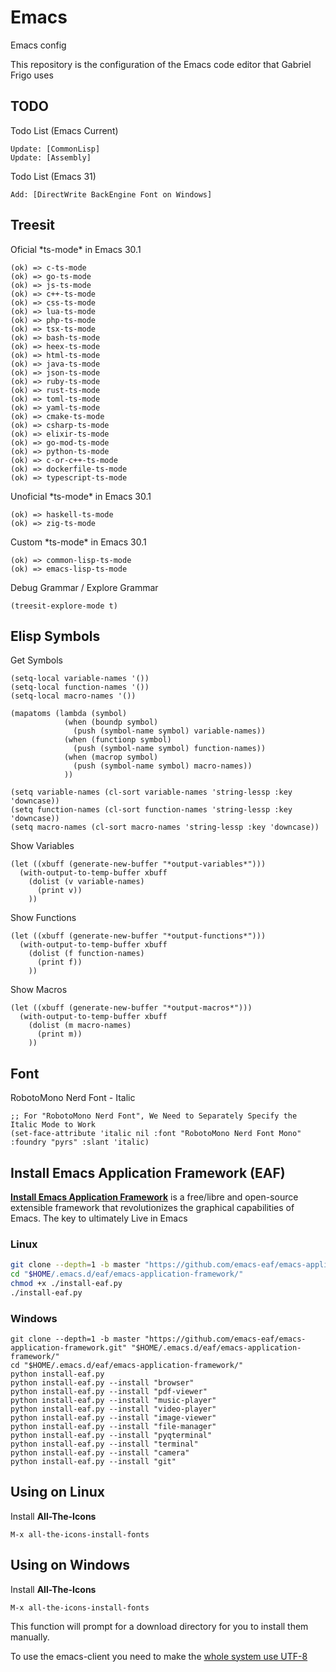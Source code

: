 # Emacs
 Emacs config

 This repository is the configuration of the Emacs code editor that Gabriel Frigo uses

## TODO
 Todo List (Emacs Current)
 ```
 Update: [CommonLisp]
 Update: [Assembly]
 ```

 Todo List (Emacs 31)
 ```
 Add: [DirectWrite BackEngine Font on Windows]
 ```

## Treesit
 Oficial \*ts-mode\* in Emacs 30.1
 ```
 (ok) => c-ts-mode
 (ok) => go-ts-mode
 (ok) => js-ts-mode
 (ok) => c++-ts-mode
 (ok) => css-ts-mode
 (ok) => lua-ts-mode
 (ok) => php-ts-mode
 (ok) => tsx-ts-mode
 (ok) => bash-ts-mode
 (ok) => heex-ts-mode
 (ok) => html-ts-mode
 (ok) => java-ts-mode
 (ok) => json-ts-mode
 (ok) => ruby-ts-mode
 (ok) => rust-ts-mode
 (ok) => toml-ts-mode
 (ok) => yaml-ts-mode
 (ok) => cmake-ts-mode
 (ok) => csharp-ts-mode
 (ok) => elixir-ts-mode
 (ok) => go-mod-ts-mode
 (ok) => python-ts-mode
 (ok) => c-or-c++-ts-mode
 (ok) => dockerfile-ts-mode
 (ok) => typescript-ts-mode
 ```

 Unoficial \*ts-mode\* in Emacs 30.1
 ```
 (ok) => haskell-ts-mode
 (ok) => zig-ts-mode
 ```

 Custom \*ts-mode\* in Emacs 30.1
 ```
 (ok) => common-lisp-ts-mode
 (ok) => emacs-lisp-ts-mode
 ```

 Debug Grammar / Explore Grammar
 ```elisp
 (treesit-explore-mode t)
 ```

## Elisp Symbols
 Get Symbols
 ```elisp
 (setq-local variable-names '())
 (setq-local function-names '())
 (setq-local macro-names '())

 (mapatoms (lambda (symbol)
             (when (boundp symbol)
               (push (symbol-name symbol) variable-names))
             (when (functionp symbol)
               (push (symbol-name symbol) function-names))
             (when (macrop symbol)
               (push (symbol-name symbol) macro-names))
             ))

 (setq variable-names (cl-sort variable-names 'string-lessp :key 'downcase))
 (setq function-names (cl-sort function-names 'string-lessp :key 'downcase))
 (setq macro-names (cl-sort macro-names 'string-lessp :key 'downcase))
 ```

 Show Variables
 ```elisp
 (let ((xbuff (generate-new-buffer "*output-variables*")))
   (with-output-to-temp-buffer xbuff
     (dolist (v variable-names)
       (print v))
     ))
 ```

 Show Functions
 ```elisp
 (let ((xbuff (generate-new-buffer "*output-functions*")))
   (with-output-to-temp-buffer xbuff
     (dolist (f function-names)
       (print f))
     ))
 ```

 Show Macros
 ```elisp
 (let ((xbuff (generate-new-buffer "*output-macros*")))
   (with-output-to-temp-buffer xbuff
     (dolist (m macro-names)
       (print m))
     ))
 ```

## Font
 RobotoMono Nerd Font - Italic
 ``` elisp
 ;; For "RobotoMono Nerd Font", We Need to Separately Specify the Italic Mode to Work
 (set-face-attribute 'italic nil :font "RobotoMono Nerd Font Mono" :foundry "pyrs" :slant 'italic)
 ```

## Install Emacs Application Framework (EAF)
 [__Install Emacs Application Framework__](https://github.com/emacs-eaf/emacs-application-framework) is a free/libre and open-source extensible framework that revolutionizes the graphical capabilities of Emacs.
 The key to ultimately Live in Emacs

### Linux
 ```zsh
 git clone --depth=1 -b master "https://github.com/emacs-eaf/emacs-application-framework.git" "$HOME/.emacs.d/eaf/emacs-application-framework/"
 cd "$HOME/.emacs.d/eaf/emacs-application-framework/"
 chmod +x ./install-eaf.py
 ./install-eaf.py
 ```

### Windows
 ```pwsh
 git clone --depth=1 -b master "https://github.com/emacs-eaf/emacs-application-framework.git" "$HOME/.emacs.d/eaf/emacs-application-framework/"
 cd "$HOME/.emacs.d/eaf/emacs-application-framework/"
 python install-eaf.py
 python install-eaf.py --install "browser"
 python install-eaf.py --install "pdf-viewer"
 python install-eaf.py --install "music-player"
 python install-eaf.py --install "video-player"
 python install-eaf.py --install "image-viewer"
 python install-eaf.py --install "file-manager"
 python install-eaf.py --install "pyqterminal"
 python install-eaf.py --install "terminal"
 python install-eaf.py --install "camera"
 python install-eaf.py --install "git"
 ```

## Using on Linux
 Install __All-The-Icons__
 ```
 M-x all-the-icons-install-fonts
 ```

## Using on Windows
 Install __All-The-Icons__
 ```
 M-x all-the-icons-install-fonts
 ```
 This function will prompt for a download directory for you to install them manually.

 To use the emacs-client you need to make the [whole system use UTF-8](https://scholarslab.lib.virginia.edu/learn-twarc/08-win-region-settings)

